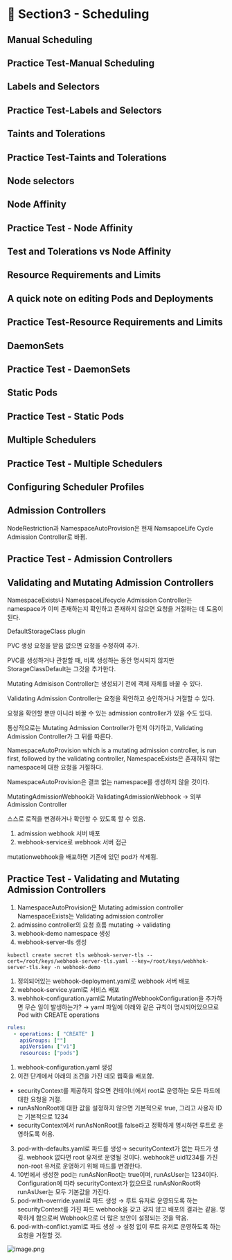 # 🍨 Section3 - Scheduling

## Manual Scheduling


## Practice Test-Manual Scheduling


## Labels and Selectors


## Practice Test-Labels and Selectors


## Taints and Tolerations


## Practice Test-Taints and Tolerations


## Node selectors


## Node Affinity


## Practice Test - Node Affinity


## Test and Tolerations vs Node Affinity


## Resource Requirements and Limits


## A quick note on editing Pods and Deployments


## Practice Test-Resource Requirements and Limits


## DaemonSets


## Practice Test - DaemonSets


## Static Pods


## Practice Test - Static Pods


## Multiple Schedulers


## Practice Test - Multiple Schedulers


## Configuring Scheduler Profiles


## Admission Controllers


NodeRestriction과 NamespaceAutoProvision은 현재 NamsapceLife Cycle Admission Controller로 바뀜.


## Practice Test - Admission Controllers


## Validating and Mutating Admission Controllers


NamespaceExists나 NamespaceLifecycle Admission Controller는 namespace가 이미 존재하는지 확인하고 존재하지 않으면 요청을 거절하는 데 도움이 된다.


DefaultStorageClass plugin


PVC 생성 요청을 받음 없으면 요청을 수정하여 추가.


PVC를 생성하거나 관찰할 때, 비록 생성하는 동안 명시되지 않지만 StorageClassDefault는 그것을 추가한다.


Mutating Admisison Controller는 생성되기 전에 객체 자체를 바꿀 수 있다.


Validating Admission Controller는 요청을 확인하고 승인하거나 거절할 수 있다.


요청을 확인할 뿐만 아니라 바꿀 수 있는 admission controller가 있을 수도 있다.


통상적으로는 Mutating Admission Controller가 먼저 야기하고, Validating Admission Controller가 그 뒤를 따른다.


NamespaceAutoProvision which is a mutating admission controller, is run first, followed by the validating controller, NamespaceExists은 존재하지 않는 namespace에 대한 요청을 거절하다.


NamespaceAutoProvision은 결코 없는 namespace를 생성하지 않을 것이다.


MutatingAdmissionWebhook과 ValidatingAdmissionWebhook → 외부 Admission Controller


스스로 로직을 변경하거나 확인할 수 있도록 할 수 있음.

1. admission webhook 서버 배포
2. webhook-service로 webhook 서버 접근

mutationwebhook을 배포하면 기존에 있던 pod가 삭제됨.


## Practice Test - Validating and Mutating Admission Controllers

1. NamespaceAutoProvision은 Mutating admission controller
NamespaceExists는 Validating admission controller
2. admissino controller의 요청 흐름
mutating → validating
3. webhook-demo namespace 생성
4. webhook-server-tls 생성

```shell
kubectl create secret tls webhook-server-tls --cert=/root/keys/webhook-server-tls.yaml --key=/root/keys/webhhok-server-tls.key -n webhook-demo
```

1. 정의되어있는 webhook-deployment.yaml로 webhook 서버 배포
2. webhook-service.yaml로 서비스 배포
3. webhhok-configuration.yaml로 MutatingWebhookConfiguration을 추가하면 무슨 일이 발생하는가?
→ yaml 파일에 아래와 같은 규칙이 명시되어있으므로 Pod with CREATE operations

```yaml
rules:
  - operations: [ "CREATE" ]
    apiGroups: [""]
    apiVersion: ["v1"]
    resources: ["pods"]
```

1. webhook-configuration.yaml 생성
2. 이전 단계에서 아래의 조건을 가진 데모 웹훅을 배포함.
- securityContext를 제공하지 않으면 컨테이너에서 root로 운영하는 모든 파드에 대한 요청을 거절.
- runAsNonRoot에 대한 값을 설정하지 않으면 기본적으로 true, 그리고 사용자 ID는 기본적으로 1234
- securityContext에서 runAsNonRoot를 false라고 정확하게 명시하면 루트로 운영하도록 허용.
3. pod-with-defaults.yaml로 파드를 생성→ securityContext가 없는 파드가 생김.
webhook 없다면 root 유저로 운영될 것이다. webhook은 uid1234를 가진 non-root 유저로 운영하기 위해 파드를 변경한다.
4. 10번에서 생성한 pod는 runAsNonRoot는 true이며, runAsUser는 1234이다.
Configuration에 따라 securityContext가 없으므로 runAsNonRoot와 runAsUser는 모두 기본값을 가진다.
5. pod-with-override.yaml로 파드 생성 → 루트 유저로 운영되도록 하는 securityContext를 가진 파드
webhook을 갖고 갖지 않고 배포의 결과는 같음.
명확하게 함으로써 Webhook으로 더 많은 보안이 설정되는 것을 막음.
6. pod-with-conflict.yaml로 파드 생성 → 
설정 없이 루트 유저로 운영하도록 하는 요청을 거절할 것.

![image.png](https://prod-files-secure.s3.us-west-2.amazonaws.com/b2ea2032-00e9-4883-a13b-cb03cf5b2334/501c3b54-0de4-44d6-afe6-eca0c6373e4f/image.png?X-Amz-Algorithm=AWS4-HMAC-SHA256&X-Amz-Content-Sha256=UNSIGNED-PAYLOAD&X-Amz-Credential=ASIAZI2LB466ZEKQZDBI%2F20250325%2Fus-west-2%2Fs3%2Faws4_request&X-Amz-Date=20250325T140924Z&X-Amz-Expires=3600&X-Amz-Security-Token=IQoJb3JpZ2luX2VjEK7%2F%2F%2F%2F%2F%2F%2F%2F%2F%2FwEaCXVzLXdlc3QtMiJHMEUCICMiteFDEKLQ%2FFat%2BylqfpUui%2FUPPqzZl2syeMpKSY9TAiEAz2cfr5R94gh9u%2Bqk39kl%2Fu5nJOOXQho8vBkr%2FlUKilUq%2FwMIFxAAGgw2Mzc0MjMxODM4MDUiDPGibmUKVbmWRG8clircA47GLU6ZFfZj7TVYkZ8SDYWGjkOuPIefvQ156TMmy3gn5kSCjTAm9r4N6xyHV1yUDcRAewnt2NSsqyUnysu2VShnITV2hdeKUv4Ky%2BZruHCp%2Fa9KtBN5THIzJwVlw%2FOU84430esKJX2ArBez6jU9cC3qPndlhTcWEBNR2wjp4E%2FjgN8UVpIQBuGnr1%2BqgGnwIZ9r1O3HI%2Ba%2B00LDjD1KfDaWmH8MYo1actSNPtpTnzUwADRYwdFRM%2BW9ty9ruWOmhYMz6KuWRvcm5sGDwyPti7J3RpxiLhKKcoVWzR6SprVG0SU%2FUlmCXjdpU0GrJF0xUuIklUhjlQt7Rrq9V8htr5xBYdYe6dB84kgzZIzzlGq5a9uFCcwSvfCz8jKPu997MoYzkg4hMEsncd0F%2Ff4nblfso13R9UoH0lrB%2FVf2yuoOCNFR1IDNXOoQCgAUbsLEDFU6e3hYEb15GQnvl9XyX6RFCsAwLUdd9Nd3gX1%2FZgVqWZ2RTHblH2wrxABphALb%2B7hLSRADIUWauMz%2FjNA3JAc1YhzhmLsda97xw04lj8b6t5nQpV3aBLr9hKruCtAdJNJJy7ktSrzqL3egqWZXeAyHUF6kGzNM84b5mSsBGfobC%2F0LgfzPHhTpmATFMIrkir8GOqUBv0yLMacxQzf%2BRMp%2FSmNaWpRM9wupDch2ETDXZFJXE1SQKoB87ZYc%2Ft7Mwv1ljSa9gpteTCMPMyv9q8iXY3aRkXJlcs9QG3JXvh%2FBH7PLpIYjYR1f%2FxhvkWrsMAonmKu4QJdYCr7bZEtoYE7C3U%2F1L%2BJ4tAWF%2BXfWovjddmQcvcK9LQcoyK390l1SRiB8mdrf2KHP1TXj8cvW0i%2ByLk5iPkDCH7NW&X-Amz-Signature=0944f10e8ad27b2befd97f7dd6de2ce9491006553c74d71bcf8f4153600c1576&X-Amz-SignedHeaders=host&x-id=GetObject)

